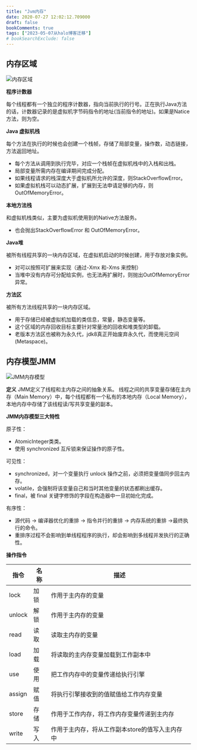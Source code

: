```yaml
---
title: "Jvm内存"
date: 2020-07-27 12:02:12.709000
draft: false
bookComments: true
tags: ["2023-05-07从halo博客迁移"]
# bookSearchExclude: false
---
```



## 内存区域

![内存区域](/images/image-2f14605eb4da4779b6f188fe763df53d.png)

**程序计数器**

每个线程都有一个独立的程序计数器，指向当前执行的行号。正在执行Java方法的话，计数器记录的是虚拟机字节码指令的地址(当前指令的地址)。如果是Natice方法，则为空。

**Java 虚拟机栈**

每个方法在执行的时候也会创建一个栈帧，存储了局部变量，操作数，动态链接，方法返回地址。
- 每个方法从调用到执行完毕，对应一个栈帧在虚拟机栈中的入栈和出栈。
- 局部变量所需内存在编译期间完成分配。
- 如果线程请求的栈深度大于虚拟机所允许的深度，则StackOverflowError。
- 如果虚拟机栈可以动态扩展，扩展到无法申请足够的内存，则OutOfMemoryError。

**本地方法栈**

和虚拟机栈类似，主要为虚拟机使用到的Native方法服务。
- 也会抛出StackOverflowError 和 OutOfMemoryError。

**Java堆**

被所有线程共享的一块内存区域，在虚拟机启动的时候创建，用于存放对象实例。
- 对可以按照可扩展来实现（通过-Xmx 和-Xms 来控制）
- 当堆中没有内存可分配给实例，也无法再扩展时，则抛出OutOfMemoryError异常。

**方法区**

被所有方法线程共享的一块内存区域。
- 用于存储已经被虚拟机加载的类信息，常量，静态变量等。
- 这个区域的内存回收目标主要针对常量池的回收和堆类型的卸载。
- 老版本方法区也被称为永久代，jdk8真正开始废弃永久代，而使用元空间(Metaspace)。

## 内存模型JMM

![JMM内存模型](/images/image-8853b0c3f5d8475393e83757579b4f63.png)

**定义**
JMM定义了线程和主内存之间的抽象关系。
线程之间的共享变量存储在主内存（Main Memory）中，每个线程都有一个私有的本地内存（Local Memory），本地内存中存储了该线程读/写共享变量的副本。

**JMM内存模型三大特性**

原子性：
- AtomicInteger类类。
- 使用 synchronized 互斥锁来保证操作的原子性。

可见性：
- synchronized，对一个变量执行 unlock 操作之前，必须把变量值同步回主内存。
- volatile，会强制将该变量自己和当时其他变量的状态都刷出缓存。
- final，被 final 关键字修饰的字段在构造器中一旦初始化完成。

有序性：
- 源代码 -> 编译器优化的重排 -> 指令并行的重排 -> 内存系统的重排 ->最终执行的命令。
- 重排序过程不会影响到单线程程序的执行，却会影响到多线程并发执行的正确性。

**操作指令**

|指令|名称|描述|
|----|----|----|
|lock|加锁|作用于主内存的变量|
|unlock|解锁|作用于主内存的变量|
|read|读取|读取主内存的变量|
|load|加载|将读取的主内存变量加载到工作副本中|
|use|使用|把工作内存中的变量传递给执行引擎|
|assign|赋值|将执行引擎接收到的值赋值给工作内存变量|
|store|存储|作用于工作内存，将工作内存变量传递到主内存|
|write|写入|作用于主内存，将从工作副本store的值写入主内存中|